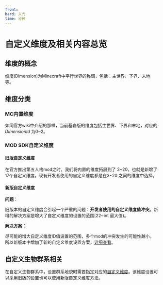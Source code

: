 ```yaml
---
front: 
hard: 入门
time: 分钟
---
```


# 自定义维度及相关内容总览

## 维度的概念

[维度](https://minecraft-zh.gamepedia.com/维度)(Dimension)为Minecraft中平行世界的称谓，包括：主世界、下界、末地等。



## 维度分类

### MC内置维度

如同官方wiki中介绍的那样，当前基岩版的维度包括主世界、下界和末地，对应的 *DimensionId* 为0~2。

### MOD SDK自定义维度

#### 旧版自定义维度

在官方推出第五人格mod之时，我们将内置的维度拓展到了 3~20，也就是新增了17个自定义维度。现有开发者使用的自定义维度都是在3~20 之间的维度中选择。

#### 新版自定义维度

**问题**：

旧版本的自定义维度会引起一个严重的问题：**开发者使用的自定义维度值冲突**。新增的解决方案是增大了自定义维度的设置的范围[22~int 最大值)。

**解决方案：**

尽可能的增大自定义维度ID值设置的范围，多个mod的冲突发生的可能性越小。所以新版本中增加了新的自定义维度设置方案，[详细查看](./1-自定义维度.md#jump_to_custom_dimension)。



## 自定义生物群系相关

在自定义生物群系中，设置群系地貌时需要指定对应的[自定义维度](./2-群系地貌.md#jump_to_terrant)。该维度设置可以采用旧版的设置也可以使用新版自定义维度方法。







